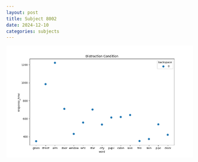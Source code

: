 ```yaml
---
layout: post
title: Subject 8002
date: 2024-12-10
categories: subjects
---
```


![](data/8002/run-25/8002_rt_acc_fuzzy_delay.png)
